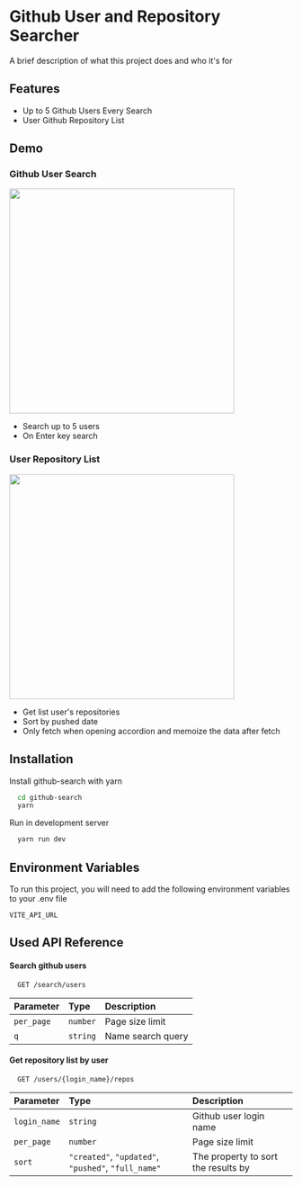 
# Github User and Repository Searcher

A brief description of what this project does and who it's for


## Features

- Up to 5 Github Users Every Search
- User Github Repository List


## Demo

### Github User Search

<img src="https://media4.giphy.com/media/v1.Y2lkPTc5MGI3NjExanhyeHJ0NWhhMXk4dmlsMnBlMmxoenkyMDV6MG91dDZ3amR3ZndtbiZlcD12MV9pbnRlcm5hbF9naWZfYnlfaWQmY3Q9Zw/O1Sp5iEnTHDNKY1qkU/giphy.gif" width=400>

- Search up to 5 users
- On Enter key search

### User Repository List

<img src="https://media3.giphy.com/media/v1.Y2lkPTc5MGI3NjExZXc4ZG40eGUxZjF2YjAzdXMxc29pdnRsOWp1N3g1cTljdDJyYXByNCZlcD12MV9pbnRlcm5hbF9naWZfYnlfaWQmY3Q9Zw/T2hxdB9OOzPimjsg7f/giphy.gif" width=400>

- Get list user's repositories
- Sort by pushed date
- Only fetch when opening accordion and memoize the data after fetch


## Installation

Install github-search with yarn

```bash
  cd github-search
  yarn
```

Run in development server

```bash
  yarn run dev
```
## Environment Variables

To run this project, you will need to add the following environment variables to your .env file

`VITE_API_URL`


## Used API Reference

#### Search github users

```http
  GET /search/users
```

| Parameter | Type     | Description                |
| :-------- | :------- | :------------------------- |
| `per_page` | `number` | Page size limit |
| `q` | `string` | Name search query |

#### Get repository list by user

```http
  GET /users/{login_name}/repos
```

| Parameter | Type     | Description                       |
| :-------- | :------- | :-------------------------------- |
| `login_name` | `string` | Github user login name |
| `per_page` | `number` | Page size limit |
| `sort` | `"created"`, `"updated"`, `"pushed"`, `"full_name"` | The property to sort the results by |


